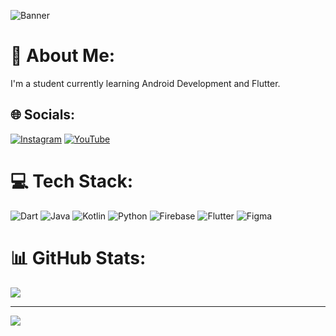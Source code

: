 ![Banner](https://www.google.com/url?sa=i&url=https%3A%2F%2Fandroid-developers.googleblog.com%2F2022%2F05%2F13-things-to-know-for-android-developers-at-google-io.html&psig=AOvVaw1hxMflSdd4wMpk8nRwDCZC&ust=1709990832779000&source=images&cd=vfe&opi=89978449&ved=0CBMQjRxqFwoTCNC79bLi5IQDFQAAAAAdAAAAABBY)

# 💫 About Me:
I'm a student currently learning Android Development and Flutter.

## 🌐 Socials:
[![Instagram](https://img.shields.io/badge/Instagram-%23E4405F.svg?logo=Instagram&logoColor=white)](https://instagram.com/hey_viswa)
[![YouTube](https://img.shields.io/badge/YouTube-%23FF0000.svg?logo=YouTube&logoColor=white)](https://youtube.com/c/ViswaranjanGiri)

# 💻 Tech Stack:
![Dart](https://img.shields.io/badge/dart-%230175C2.svg?style=for-the-badge&logo=dart&logoColor=white)
![Java](https://img.shields.io/badge/java-%23ED8B00.svg?style=for-the-badge&logo=java&logoColor=white)
![Kotlin](https://img.shields.io/badge/kotlin-%237F52FF.svg?style=for-the-badge&logo=kotlin&logoColor=white)
![Python](https://img.shields.io/badge/python-3670A0?style=for-the-badge&logo=python&logoColor=ffdd54)
![Firebase](https://img.shields.io/badge/firebase-%23039BE5.svg?style=for-the-badge&logo=firebase&logoColor=white)
![Flutter](https://img.shields.io/badge/Flutter-%2302569B.svg?style=for-the-badge&logo=Flutter&logoColor=white)
![Figma](https://img.shields.io/badge/figma-%23F24E1E.svg?style=for-the-badge&logo=figma&logoColor=white)

# 📊 GitHub Stats:
![](https://github-readme-stats.vercel.app/api?username=ViswaranjanGiri&theme=dark&hide_border=true&include_all_commits=false&count_private=true)

---
[![](https://visitcount.itsvg.in/api?id=ViswaranjanGiri&icon=0&color=0)](https://visitcount.itsvg.in)

<!-- Proudly created with GPRM ( https://gprm.itsvg.in ) -->
